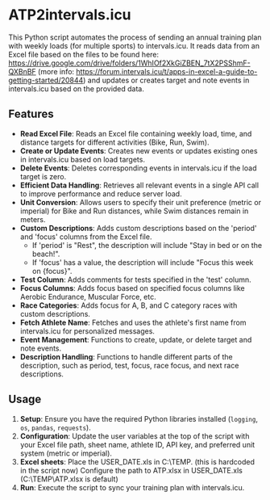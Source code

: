 # ATP2intervals.icu

This Python script automates the process of sending an annual training plan with weekly loads (for multiple sports) to intervals.icu. It reads data from an Excel file based on the files to be found here: https://drive.google.com/drive/folders/1WhIOf2XkGiZBEN_7tX2PSShmF-QXBnBF (more info: https://forum.intervals.icu/t/apps-in-excel-a-guide-to-getting-started/20844) and updates or creates target and note events in intervals.icu based on the provided data.

## Features

- **Read Excel File**: Reads an Excel file containing weekly load, time, and distance targets for different activities (Bike, Run, Swim).
- **Create or Update Events**: Creates new events or updates existing ones in intervals.icu based on load targets.
- **Delete Events**: Deletes corresponding events in intervals.icu if the load target is zero.
- **Efficient Data Handling**: Retrieves all relevant events in a single API call to improve performance and reduce server load.
- **Unit Conversion**: Allows users to specify their unit preference (metric or imperial) for Bike and Run distances, while Swim distances remain in meters.
- **Custom Descriptions**: Adds custom descriptions based on the 'period' and 'focus' columns from the Excel file.
  - If 'period' is "Rest", the description will include "Stay in bed or on the beach!".
  - If 'focus' has a value, the description will include "Focus this week on {focus}".
- **Test Column**: Adds comments for tests specified in the 'test' column.
- **Focus Columns**: Adds focus based on specified focus columns like Aerobic Endurance, Muscular Force, etc.
- **Race Categories**: Adds focus for A, B, and C category races with custom descriptions.
- **Fetch Athlete Name**: Fetches and uses the athlete's first name from intervals.icu for personalized messages.
- **Event Management**: Functions to create, update, or delete target and note events.
- **Description Handling**: Functions to handle different parts of the description, such as period, test, focus, race focus, and next race descriptions.

## Usage

1. **Setup**: Ensure you have the required Python libraries installed (`logging`, `os`, `pandas`, `requests`).
2. **Configuration**: Update the user variables at the top of the script with your Excel file path, sheet name, athlete ID, API key, and preferred unit system (metric or imperial).
3. **Excel sheets**: Place the USER_DATE.xls in C:\TEMP. (this is hardcoded in the script now) Configure the path to ATP.xlsx in USER_DATE.xls (C:\TEMP\ATP.xlsx is default) 
4. **Run**: Execute the script to sync your training plan with intervals.icu.
